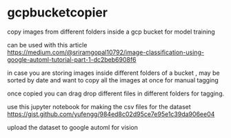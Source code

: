 # gcpbucketcopier
copy images from different folders inside a gcp bucket  for model training 

can be used with this article 
https://medium.com/@sriramgopal10792/image-classification-using-google-automl-tutorial-part-1-dc2beb6908f6

in case you are storing images inside different folders of a bucket , may be sorted by date
and want to copy all the images at once for manual tagging 

once copied you can drag drop different files in different folders for tagging.

use this jupyter notebook for making the csv files for the dataset
https://gist.github.com/yufengg/984ed8c02d95ce7e95e1c39da906ee04


upload the dataset to google automl for vision 
